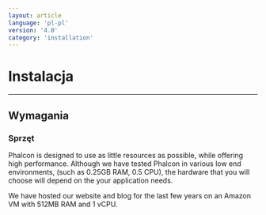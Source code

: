 ```yaml
---
layout: article
language: 'pl-pl'
version: '4.0'
category: 'installation'
---
```

# Instalacja

* * *

## Wymagania

### Sprzęt

Phalcon is designed to use as little resources as possible, while offering high performance. Although we have tested Phalcon in various low end environments, (such as 0.25GB RAM, 0.5 CPU), the hardware that you will choose will depend on the your application needs.

We have hosted our website and blog for the last few years on an Amazon VM with 512MB RAM and 1 vCPU.